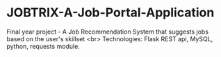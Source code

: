 # JOBTRIX-A-Job-Portal-Application
Final year project - A Job Recommendation System that suggests jobs based on the user's skillset <br\> Technologies: Flask REST api, MySQL, python, requests module.
